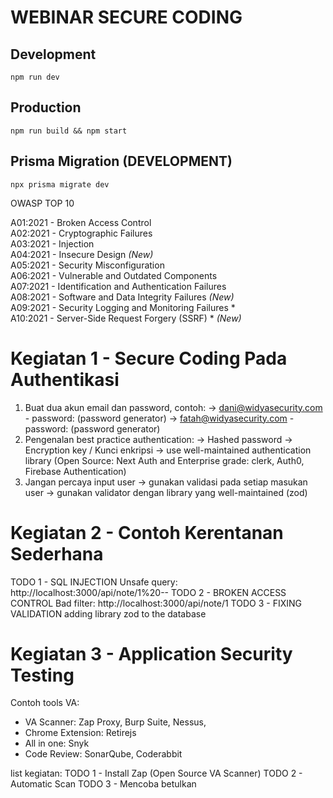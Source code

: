 # WEBINAR SECURE CODING

## Development
```
npm run dev
```

## Production 
```
npm run build && npm start 
```
## Prisma Migration (DEVELOPMENT)

``` 
npx prisma migrate dev
```

OWASP TOP 10 

A01:2021 - Broken Access Control  
A02:2021 - Cryptographic Failures  
A03:2021 - Injection  
A04:2021 - Insecure Design *(New)*  
A05:2021 - Security Misconfiguration  
A06:2021 - Vulnerable and Outdated Components  
A07:2021 - Identification and Authentication Failures  
A08:2021 - Software and Data Integrity Failures *(New)*  
A09:2021 - Security Logging and Monitoring Failures *  
A10:2021 - Server-Side Request Forgery (SSRF) * *(New)*  




# Kegiatan 1 - Secure Coding Pada Authentikasi

1. Buat dua akun email dan password, contoh:
→ dani@widyasecurity.com - password: <diisi> (password generator)
→ fatah@widyasecurity.com - password: <diisi> (password generator)
2. Pengenalan best practice authentication: 
→ Hashed password
→ Encryption key / Kunci enkripsi
→ use well-maintained authentication library (Open Source: Next Auth and Enterprise grade: clerk, Auth0, Firebase Authentication)
3. Jangan percaya input user
→ gunakan validasi pada setiap masukan user
→ gunakan validator dengan library yang well-maintained (zod)

# Kegiatan 2 - Contoh Kerentanan Sederhana

TODO 1 - SQL INJECTION
Unsafe query:  http://localhost:3000/api/note/1%20--
TODO 2 - BROKEN ACCESS CONTROL
Bad filter: http://localhost:3000/api/note/1
TODO 3 - FIXING VALIDATION
adding library zod to the database

# Kegiatan 3 - Application Security Testing

Contoh tools VA: 
- VA Scanner: Zap Proxy, Burp Suite, Nessus, 
- Chrome Extension: Retirejs 
- All in one: Snyk 
- Code Review: SonarQube, Coderabbit

list kegiatan: 
TODO 1 - Install Zap (Open Source VA Scanner)
TODO 2 - Automatic Scan
TODO 3 - Mencoba betulkan


